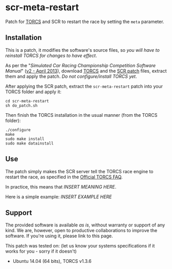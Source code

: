 scr-meta-restart
================

Patch for [TORCS](http://torcs.sourceforge.net/) and SCR to restart the race by setting the ```meta``` parameter.

Installation
------------

This is a patch, it modifies the software's source files, so _you will have to reinstall TORCS for changes to have effect_. 

As per the "_Simulated Car Racing Championship Competition Software Manual_" ([v2 - April 2013](http://arxiv.org/pdf/1304.1672v2)), download [TORCS](http://torcs.sourceforge.net/index.php?name=Sections&op=viewarticle&artid=3) and the [SCR patch](http://sourceforge.net/projects/cig/files/SCR%20Championship/Server%20Linux/) files, extract them and apply the patch. *Do not configure/install TORCS yet*.

After applying the SCR patch, extract the ```scr-meta-restart``` patch into your TORCS folder and apply it:

    cd scr-meta-restart
    sh do_patch.sh

Then finish the TORCS installation in the usual manner (from the TORCS folder):

    ./configure
    make
    sudo make install
    sudo make datainstall

Use
---

The patch simply makes the SCR server tell the TORCS race engine to restart the race, as specified in the [Official TORCS FAQ](http://torcs.sourceforge.net/index.php?name=Sections&op=viewarticle&artid=30#c6_8). 

In practice, this means that *INSERT MEANING HERE*.

Here is a simple example: *INSERT EXAMPLE HERE*

Support
-------

The provided software is available *as is*, without warranty or support of any kind. We are, however, open to productive collaborations to improve the software. If you're using it, please link to this page.

This patch was tested on: (let us know your systems specifications if it works for you - sorry if it doesn't)

* Ubuntu 14.04 (64 bits), TORCS v1.3.6

